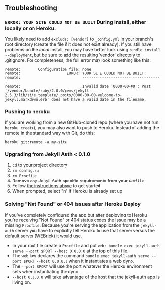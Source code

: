 ## Troubleshooting

### `ERROR: YOUR SITE COULD NOT BE BUILT` During install, either locally or on Heroku.

You likely need to add `exclude: [vendor]` to `_config.yml` in your branch's root directory (create the file if it does not exist already). If you still have problems on the *local* install, you may have better luck using `bundle install --deployment`, but be sure to add the resulting 'vendor' directory to .gitignore. For completeness, the full error may look something like this:


```
remote:        Configuration file: none
remote:                     ERROR: YOUR SITE COULD NOT BE BUILT:
remote:                            ------------------------------------
remote:                            Invalid date '0000-00-00': Post '/vendor/bundle/ruby/2.0.0/gems/jekyll-2.5.3/lib/site_template/_posts/0000-00-00-welcome-to-jekyll.markdown.erb' does not have a valid date in the filename.
```

### Pushing to heroku

If you are working from a new GitHub-cloned repo (where you have not run `heroku create`), you may also want to push to Heroku. Instead of adding the remote in the standard way with Git, do this:


```
heroku git:remote -a my-site
```

### Upgrading from Jekyll Auth &lt; 0.1.0

1. `cd` to your project directory
2. `rm config.ru`
3. `rm Procfile`
4. Remove any Jekyll Auth specific requirements from your `Gemfile`
5. Follow [the instructions above](https://github.com/benbalter/jekyll-auth#add-jekyll-auth-to-your-site) to get started
6. When prompted, select "n" if Heroku is already set up

### Solving "Not Found" or 404 issues after Heroku Deploy

If you've completely configured the app but after deploying to Heroku you're receiving "Not Found" or 404 status codes the issue may be a missing `Procfile`. Because you're serving the application from the `jekyll-auth` server you have to explicitly tell Heroku to use that server versus the default server (WEBrick) it would use. 

* In your root file create a `Procfile` and put `web: bundle exec jekyll-auth serve --port $PORT --host 0.0.0.0` at the top of this file. 
* The `web` key declares the command `bundle exec jekyll-auth serve --port $PORT --host 0.0.0.0` when it instantiates a web dyno. 
* The `--port $PORT` will use the port whatever the Heroku environment sets when instantiating the dyno. 
* `--host 0.0.0.0` will take advantage of the host that the jekyll-auth app is living on.
